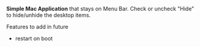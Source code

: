 **Simple Mac Application** that stays on Menu Bar. Check or uncheck "Hide" to hide/unhide the desktop items.

Features to add in future

- restart on boot

  